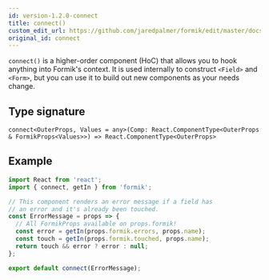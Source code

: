 ```yaml
---
id: version-1.2.0-connect
title: connect()
custom_edit_url: https://github.com/jaredpalmer/formik/edit/master/docs/api/connect.md
original_id: connect
---
```


`connect()` is a higher-order component (HoC) that allows you to hook anything into Formik's context. It is used internally to construct `<Field>` and `<Form>`, but you can use it to build out new components as your needs change.

## Type signature

```tsx
connect<OuterProps, Values = any>(Comp: React.ComponentType<OuterProps & FormikProps<Values>>) => React.ComponentType<OuterProps>
```

## Example

```jsx
import React from 'react';
import { connect, getIn } from 'formik';

// This component renders an error message if a field has
// an error and it's already been touched.
const ErrorMessage = props => {
  // All FormikProps available on props.formik!
  const error = getIn(props.formik.errors, props.name);
  const touch = getIn(props.formik.touched, props.name);
  return touch && error ? error : null;
};

export default connect(ErrorMessage);
```
